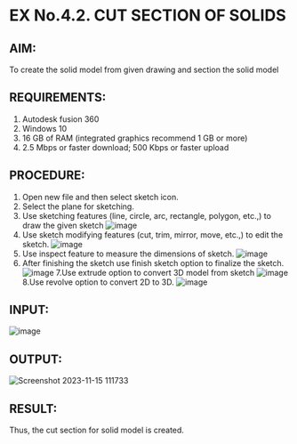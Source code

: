 # EX No.4.2. CUT SECTION OF SOLIDS
## AIM: 
To create the solid model from given drawing and section the solid model
## REQUIREMENTS: 
1. Autodesk fusion 360
2. Windows 10
3. 16 GB of RAM (integrated graphics recommend 1 GB or more)
4. 2.5 Mbps or faster download; 500 Kbps or faster upload 
## PROCEDURE:
1.	Open new file and then select sketch icon.
2.	Select the plane for sketching. 
3.	Use sketching features (line, circle, arc, rectangle, polygon, etc.,) to draw the given sketch
![image](https://user-images.githubusercontent.com/113594316/198826239-a3d6ffd5-d409-46b0-ba88-3312e89e9834.png)
4.	Use sketch modifying features (cut, trim, mirror, move, etc.,) to edit the sketch.
![image](https://user-images.githubusercontent.com/113594316/198826244-f377f387-16af-4f89-a57d-1808083ce178.png)
5.	Use inspect feature to measure the dimensions of sketch.
![image](https://user-images.githubusercontent.com/113594316/198826250-0e2f4985-18d7-4a07-8b1e-9c9fab11ea41.png)
6.	After finishing the sketch use finish sketch option to finalize the sketch.
![image](https://user-images.githubusercontent.com/113594316/198826257-ccfcfd0c-040a-459e-bb9f-93c375f9177f.png)
7.Use extrude option to convert 3D model from sketch
![image](https://user-images.githubusercontent.com/113594316/198826270-d55912b8-0a02-4b36-acb2-02e9b4b328fd.png)
 8.Use revolve option to convert 2D to 3D.
 ![image](https://user-images.githubusercontent.com/113594316/198826282-7a4844a8-0cb2-4573-8940-9a60356b7d04.png)
## INPUT:
![image](https://user-images.githubusercontent.com/113594316/199409656-c021c100-857a-4ae4-9752-9ae59465c9c2.png)
## OUTPUT:
![Screenshot 2023-11-15 111733](https://github.com/dharshan7200/EX-No.4.2.-CUT-SECTION-OF-SOLIDS/assets/138850116/d8ddaeed-80de-4b0b-a5a5-5a41b9be7331)
## RESULT:
Thus, the cut section for solid model is created.
